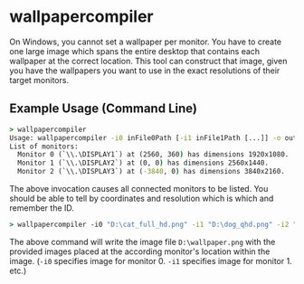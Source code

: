 # wallpapercompiler

On Windows, you cannot set a wallpaper per monitor. You have to create one large image which spans the entire desktop that contains each wallpaper at the correct location. This tool can construct that image, given you have the wallpapers you want to use in the exact resolutions of their target monitors.

## Example Usage (Command Line)

```cmd
> wallpapercompiler
Usage: wallpapercompiler -i0 inFile0Path [-i1 inFile1Path [...]] -o outFilePath
List of monitors:
  Monitor 0 (`\\.\DISPLAY1`) at (2560, 360) has dimensions 1920x1080.
  Monitor 1 (`\\.\DISPLAY2`) at (0, 0) has dimensions 2560x1440.
  Monitor 2 (`\\.\DISPLAY3`) at (-3840, 0) has dimensions 3840x2160.
```

The above invocation causes all connected monitors to be listed. You should be able to tell by coordinates and resolution which is which and remember the ID.

```cmd
> wallpapercompiler -i0 "D:\cat_full_hd.png" -i1 "D:\dog_qhd.png" -i2 "D:\mouse_4k.jpeg" -o "D:\wallpaper.png"
```

The above command will write the image file `D:\wallpaper.png` with the provided images placed at the according monitor's location within the image. (`-i0` specifies image for monitor 0. `-i1` specifies image for monitor 1. etc.)
